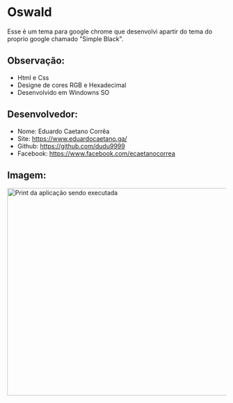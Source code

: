 # Oswald

Esse é um tema para google chrome que 
desenvolvi apartir do tema do proprio 
google chamado "Simple Black".

## Observação:
- Html e Css
- Designe de cores RGB e Hexadecimal
- Desenvolvido em Windowns SO


## Desenvolvedor:
- Nome: Eduardo Caetano Corrêa
- Site: https://www.eduardocaetano.ga/
- Github: https://github.com/dudu9999
- Facebook: https://www.facebook.com/ecaetanocorrea


## Imagem:

<img src="https://lh3.googleusercontent.com/fMKhGPtyuV1ratpqWh-Eq5syQIXJSiQ2g2iPn5jDV5S_lLybHaS-g-M6cbzavgABeRQZt7WSd4Y2LPlB-QMgcf2zpkBui5dT99LRnB3iKDqwOneMKBN_vWFFWgJ2pFxLAvXVGYk-Bhb36x0w_Yi18-jGK_gPSW3_gx0UH2PzLx-9_1VYEq3_c2ZuB3iS3eqxMdbGGX66KQWi4pH4qwSzJZO63Y7z7XPHwjXJjNrdOAP_FynTSiAMc7GTe0UdjgDPF-_2sJuHgVpMoqnmQouy5cjhAdqBtu_DKRFlHbBfQrB6xnfuYs6ukBCGL1fyATr-7fa3PMCOVgZ1Y-HjVQ89cYnhA0lFJLYlUGMEv38ok8dNNj0ixP_FJ2t3rrtwX109VHV3MSoOIv7Wj8sGKEUxZjtjl6owB001DzbxVwycV5zFCTdpt5zkWQbLxLyMSM976y7ZbIi3Ob8lxOv1HOq-wmYFJcNYg-o0Ryz0aOYkB9dER2gVqP9pdYQejFOXycf7uEXP18afD3tvva_AGAWXQlEoPBF5iHwIaY6xx8zDVuyspyzEXZTTVLx_Q4Ijho1gJoROHLjMScWglENiqdSEI7Sh-SdA4eioRMmG8MsdjpIyr2HD1tOeetVErvW9RloNC5Z71rglpq6Ki1JffGRGUjhTERtKaJcaoY7dV5xCX1YnaRCCaaloRGg=w955-h476-no" alt="Print da aplicação sendo executada" height="476" width="955">
